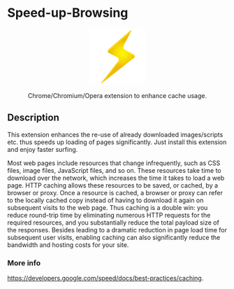 # Speed-up-Browsing

<p style="text-align:center">
  <img src="img/Lightning Bolt-128x128.png"/>
</p>

<p style="text-align:center">
  Chrome/Chromium/Opera extension to enhance cache usage.
</p>

## Description

This extension enhances the re-use of already downloaded images/scripts etc. thus speeds up loading of pages significantly. Just install this extension and enjoy faster surfing.

Most web pages include resources that change infrequently, such as CSS files, image files, JavaScript files, and so on. These resources take time to download over the network, which increases the time it takes to load a web page. HTTP caching allows these resources to be saved, or cached, by a browser or proxy. Once a resource is cached, a browser or proxy can refer to the locally cached copy instead of having to download it again on subsequent visits to the web page. Thus caching is a double win: you reduce round-trip time by eliminating numerous HTTP requests for the required resources, and you substantially reduce the total payload size of the responses. Besides leading to a dramatic reduction in page load time for subsequent user visits, enabling caching can also significantly reduce the bandwidth and hosting costs for your site.

### More info

https://developers.google.com/speed/docs/best-practices/caching.
